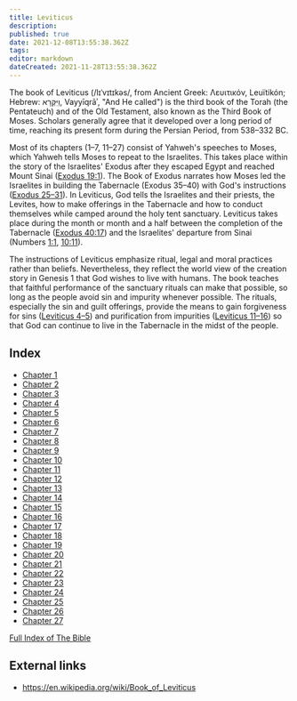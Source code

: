 ```yaml
---
title: Leviticus
description: 
published: true
date: 2021-12-08T13:55:38.362Z
tags: 
editor: markdown
dateCreated: 2021-11-28T13:55:38.362Z
---
```


The book of Leviticus (/lɪˈvɪtɪkəs/, from Ancient Greek: Λευιτικόν, Leuïtikón; Hebrew: וַיִּקְרָא, Vayyīqrāʾ, "And He called") is the third book of the Torah (the Pentateuch) and of the Old Testament, also known as the Third Book of Moses. Scholars generally agree that it developed over a long period of time, reaching its present form during the Persian Period, from 538–332 BC.

Most of its chapters (1–7, 11–27) consist of Yahweh's speeches to Moses, which Yahweh tells Moses to repeat to the Israelites. This takes place within the story of the Israelites' Exodus after they escaped Egypt and reached Mount Sinai ([Exodus 19:1](/Bible/Exodus/19#v1)). The Book of Exodus narrates how Moses led the Israelites in building the Tabernacle (Exodus 35–40) with God's instructions ([Exodus 25–31](/Bible/Exodus/25)). In Leviticus, God tells the Israelites and their priests, the Levites, how to make offerings in the Tabernacle and how to conduct themselves while camped around the holy tent sanctuary. Leviticus takes place during the month or month and a half between the completion of the Tabernacle ([Exodus 40:17](/Bible/Exodus/40#v17)) and the Israelites' departure from Sinai (Numbers [1:1](/Bible/Numbers/1#v1), [10:11](/Bible/Numbers/10#v11)).

The instructions of Leviticus emphasize ritual, legal and moral practices rather than beliefs. Nevertheless, they reflect the world view of the creation story in Genesis 1 that God wishes to live with humans. The book teaches that faithful performance of the sanctuary rituals can make that possible, so long as the people avoid sin and impurity whenever possible. The rituals, especially the sin and guilt offerings, provide the means to gain forgiveness for sins ([Leviticus 4–5](/Bible/Leviticus/4)) and purification from impurities ([Leviticus 11–16](/Bible/Leviticus/11)) so that God can continue to live in the Tabernacle in the midst of the people.

## Index

- [Chapter 1](/Bible/Leviticus/1)
- [Chapter 2](/Bible/Leviticus/2)
- [Chapter 3](/Bible/Leviticus/3)
- [Chapter 4](/Bible/Leviticus/4)
- [Chapter 5](/Bible/Leviticus/5)
- [Chapter 6](/Bible/Leviticus/6)
- [Chapter 7](/Bible/Leviticus/7)
- [Chapter 8](/Bible/Leviticus/8)
- [Chapter 9](/Bible/Leviticus/9)
- [Chapter 10](/Bible/Leviticus/10)
- [Chapter 11](/Bible/Leviticus/11)
- [Chapter 12](/Bible/Leviticus/12)
- [Chapter 13](/Bible/Leviticus/13)
- [Chapter 14](/Bible/Leviticus/14)
- [Chapter 15](/Bible/Leviticus/15)
- [Chapter 16](/Bible/Leviticus/16)
- [Chapter 17](/Bible/Leviticus/17)
- [Chapter 18](/Bible/Leviticus/18)
- [Chapter 19](/Bible/Leviticus/19)
- [Chapter 20](/Bible/Leviticus/20)
- [Chapter 21](/Bible/Leviticus/21)
- [Chapter 22](/Bible/Leviticus/22)
- [Chapter 23](/Bible/Leviticus/23)
- [Chapter 24](/Bible/Leviticus/24)
- [Chapter 25](/Bible/Leviticus/25)
- [Chapter 26](/Bible/Leviticus/26)
- [Chapter 27](/Bible/Leviticus/27)

[Full Index of The Bible](/en/index/bible)


## External links

- https://en.wikipedia.org/wiki/Book_of_Leviticus